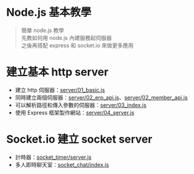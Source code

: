 # Node.js 基本教學

> 簡單 node.js 教學   
> 先教如何用 node.js 內建服務起伺服器   
> 之後再搭配 express 和 socket.io 來做更多應用

建立基本 http server
=======
+ 建立 http 伺服器：[server/01_basic.js](https://github.com/sextitanic/practice_nodejs/blob/master/server/01_basic.js)
+ 同時建立兩個伺服器：[server/02_erp_api.js](https://github.com/sextitanic/practice_nodejs/blob/master/server/02_erp_api.js)、[server/02_member_api.js](https://github.com/sextitanic/practice_nodejs/blob/master/server/02_member_api.js)
+ 可以解析路徑和傳入參數的伺服器：[server/03_index.js](https://github.com/sextitanic/practice_nodejs/blob/master/server/03_index.js)
+ 使用 Express 框架製作網站：[server/04_server.js](https://github.com/sextitanic/practice_nodejs/blob/master/server/04_server.js)

Socket.io 建立 socket server
=======
+ 計時器：[socket_timer/server.js](https://github.com/sextitanic/practice_nodejs/blob/master/socket_timer/server.js)
+ 多人即時聊天室：[socket_chat/index.js](https://github.com/sextitanic/practice_nodejs/blob/master/socket_chat/index.js)

